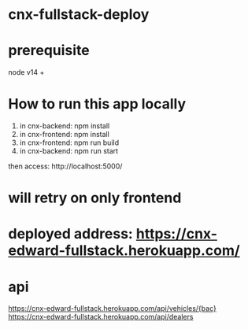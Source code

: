 # cnx-fullstack-deploy

# prerequisite
node v14 +

# How to run this app locally
1. in cnx-backend: npm install
2. in cnx-frontend: npm install
3. in cnx-frontend: npm run build
4. in cnx-backend: npm run start

then access: http://localhost:5000/

# will retry on only frontend 

# deployed address: https://cnx-edward-fullstack.herokuapp.com/

# api
https://cnx-edward-fullstack.herokuapp.com/api/vehicles/{bac}
https://cnx-edward-fullstack.herokuapp.com/api/dealers